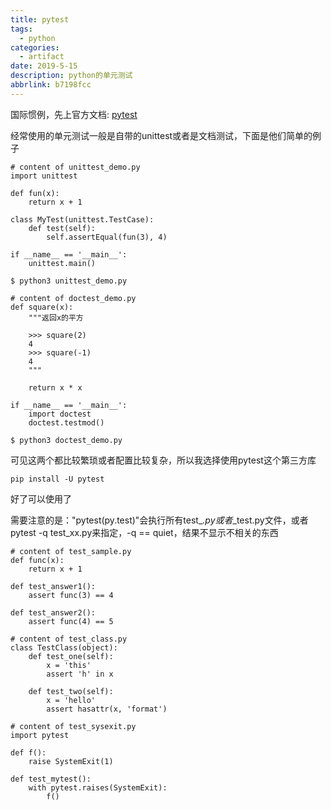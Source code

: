 ```yaml
---
title: pytest
tags:
  - python
categories:
  - artifact
date: 2019-5-15
description: python的单元测试
abbrlink: b7198fcc
---
```

国际惯例，先上官方文档: [pytest](https://docs.pytest.org/en/stable/contents.html)

经常使用的单元测试一般是自带的unittest或者是文档测试，下面是他们简单的例子
```
# content of unittest_demo.py
import unittest

def fun(x):
    return x + 1

class MyTest(unittest.TestCase):
    def test(self):
        self.assertEqual(fun(3), 4)

if __name__ == '__main__':
    unittest.main()

$ python3 unittest_demo.py
```
```
# content of doctest_demo.py
def square(x):
    """返回x的平方

    >>> square(2)
    4
    >>> square(-1)
    4
    """

    return x * x

if __name__ == '__main__':
    import doctest
    doctest.testmod()

$ python3 doctest_demo.py
```

可见这两个都比较繁琐或者配置比较复杂，所以我选择使用pytest这个第三方库
```
pip install -U pytest
```
好了可以使用了

需要注意的是："pytest(py.test)"会执行所有test_*.py或者*_test.py文件，或者pytest -q test_xx.py来指定，-q == quiet，结果不显示不相关的东西

```
# content of test_sample.py
def func(x):
    return x + 1

def test_answer1():
    assert func(3) == 4

def test_answer2():
    assert func(4) == 5
```
```
# content of test_class.py
class TestClass(object):
    def test_one(self):
        x = 'this'
        assert 'h' in x

    def test_two(self):
        x = 'hello'
        assert hasattr(x, 'format')

```
```
# content of test_sysexit.py
import pytest

def f():
    raise SystemExit(1)

def test_mytest():
    with pytest.raises(SystemExit):
        f()
```
